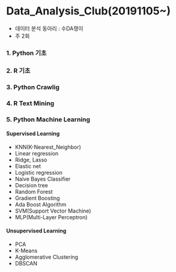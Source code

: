 # Data_Analysis_Club(20191105~)

- 데이터 분석 동아리 : 수DA쟁이
- 주 2회

### 1. Python 기초

### 2. R 기초

### 3. Python Crawlig

### 4. R Text Mining

### 5. Python Machine Learning
#### Supervised Learning
- KNN(K-Nearest_Neighbor)
- Linear regression
- Ridge, Lasso
- Elastic net
- Logistic regression
- Naive Bayes Classifier
- Decision tree
- Random Forest
- Gradient Boosting
- Ada Boost Algorithm
- SVM(Support Vector Machine)
- MLP(Multi-Layer Perceptron)
#### Unsupervised Learning
- PCA
- K-Means
- Agglomerative Clustering
- DBSCAN
